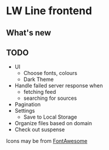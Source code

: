 # LW Line frontend


## What's new

## TODO
- UI
    - Choose fonts, colours
    - Dark Theme
- Handle failed server response when
    - fetching feed
    - searching for sources
- Pagination
- Settings
    - Save to Local Storage
- Organize files based on domain
- Check out suspense



Icons may be from [FontAwesome](https://fontawesome.com/license)